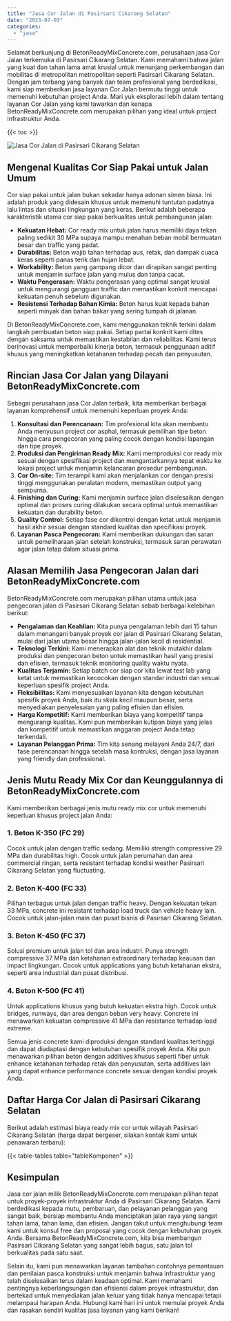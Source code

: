 ```yaml
---
title: "Jasa Cor Jalan di Pasirsari Cikarang Selatan"
date: "2023-07-03"
categories: 
  - "jasa"
---
```


Selamat berkunjung di BetonReadyMixConcrete.com, perusahaan jasa Cor Jalan terkemuka di Pasirsari Cikarang Selatan. Kami memahami bahwa jalan yang kuat dan tahan lama amat krusial untuk menunjang perkembangan dan mobilitas di metropolitan metropolitan seperti Pasirsari Cikarang Selatan. Dengan jam terbang yang banyak dan team profesional yang berdedikasi, kami siap memberikan jasa layanan Cor Jalan bermutu tinggi untuk memenuhi kebutuhan project Anda. Mari yuk eksplorasi lebih dalam tentang layanan Cor Jalan yang kami tawarkan dan kenapa BetonReadyMixConcrete.com merupakan pilihan yang ideal untuk project infrastruktur Anda.

{{< toc >}}

![Jasa Cor Jalan di Pasirsari Cikarang Selatan](https://betoncor8.github.io/cor/harga-beton-readymix-concrete%20(12).png)

## Mengenal Kualitas Cor Siap Pakai untuk Jalan Umum

Cor siap pakai untuk jalan bukan sekadar hanya adonan simen biasa. Ini adalah produk yang didesain khusus untuk memenuhi tuntutan padatnya lalu lintas dan situasi lingkungan yang keras. Berikut adalah beberapa karakteristik utama cor siap pakai berkualitas untuk pembangunan jalan:

- **Kekuatan Hebat:** Cor ready mix untuk jalan harus memiliki daya tekan paling sedikit 30 MPa supaya mampu menahan beban mobil bermuatan besar dan traffic yang padat.
- **Durabilitas:** Beton wajib tahan terhadap aus, retak, dan dampak cuaca keras seperti panas terik dan hujan lebat.
- **Workability:** Beton yang gampang dicor dan dirapikan sangat penting untuk menjamin surface jalan yang mulus dan tanpa cacat.
- **Waktu Pengerasan:** Waktu pengerasan yang optimal sangat krusial untuk mengurangi gangguan traffic dan memastikan konkrit mencapai kekuatan penuh sebelum digunakan.
- **Resistensi Terhadap Bahan Kimia:** Beton harus kuat kepada bahan seperti minyak dan bahan bakar yang sering tumpah di jalanan.

Di BetonReadyMixConcrete.com, kami menggunakan teknik terkini dalam langkah pembuatan beton siap pakai. Setiap partai konkrit kami dites dengan saksama untuk memastikan kestabilan dan reliabilitas. Kami terus berinovasi untuk memperbaiki kinerja beton, termasuk penggunaan aditif khusus yang meningkatkan ketahanan terhadap pecah dan penyusutan.

## Rincian Jasa Cor Jalan yang Dilayani BetonReadyMixConcrete.com

Sebagai perusahaan jasa Cor Jalan terbaik, kita memberikan berbagai layanan komprehensif untuk memenuhi keperluan proyek Anda:

1. **Konsultasi dan Perencanaan:** Tim profesional kita akan membantu Anda menyusun project cor asphal, termasuk pemilihan tipe beton hingga cara pengecoran yang paling cocok dengan kondisi lapangan dan tipe proyek.
2. **Produksi dan Pengiriman Ready Mix:** Kami memproduksi cor ready mix sesuai dengan spesifikasi project dan mengantarkannya tepat waktu ke lokasi project untuk menjamin kelancaran prosedur pembangunan.
3. **Cor On-site:** Tim terampil kami akan menjalankan cor dengan presisi tinggi menggunakan peralatan modern, memastikan output yang sempurna.
4. **Finishing dan Curing:** Kami menjamin surface jalan diselesaikan dengan optimal dan proses curing dilakukan secara optimal untuk memastikan kekuatan dan durability beton.
5. **Quality Control:** Setiap fase cor dikontrol dengan ketat untuk menjamin hasil akhir sesuai dengan standard kualitas dan specifikasi proyek.
6. **Layanan Pasca Pengecoran:** Kami memberikan dukungan dan saran untuk pemeliharaan jalan setelah konstruksi, termasuk saran perawatan agar jalan tetap dalam situasi prima.

## Alasan Memilih Jasa Pengecoran Jalan dari BetonReadyMixConcrete.com

BetonReadyMixConcrete.com merupakan pilihan utama untuk jasa pengecoran jalan di Pasirsari Cikarang Selatan sebab berbagai kelebihan berikut:

- **Pengalaman dan Keahlian:** Kita punya pengalaman lebih dari 15 tahun dalam menangani banyak proyek cor jalan di Pasirsari Cikarang Selatan, mulai dari jalan utama besar hingga jalan-jalan kecil di residential.
- **Teknologi Terkini:** Kami menerapkan alat dan teknik mutakhir dalam produksi dan pengecoran beton untuk memastikan hasil yang presisi dan efisien, termasuk teknik monitoring quality waktu nyata.
- **Kualitas Terjamin:** Setiap batch cor siap cor kita lewat test lab yang ketat untuk memastikan kecocokan dengan standar industri dan sesuai keperluan spesifik project Anda.
- **Fleksibilitas:** Kami menyesuaikan layanan kita dengan kebutuhan spesifik proyek Anda, baik itu skala kecil maupun besar, serta menyediakan penyelesaian yang paling efisien dan efisien.
- **Harga Kompetitif:** Kami memberikan biaya yang kompetitif tanpa mengurangi kualitas. Kami pun memberikan kutipan biaya yang jelas dan kompetitif untuk memastikan anggaran project Anda tetap terkendali.
- **Layanan Pelanggan Prima:** Tim kita senang melayani Anda 24/7, dari fase perencanaan hingga setelah masa kontruksi, dengan jasa layanan yang friendly dan professional.

## Jenis Mutu Ready Mix Cor dan Keunggulannya di BetonReadyMixConcrete.com

Kami memberikan berbagai jenis mutu ready mix cor untuk memenuhi keperluan khusus project jalan Anda:

### 1\. Beton K-350 (FC 29)

Cocok untuk jalan dengan traffic sedang. Memiliki strength compressive 29 MPa dan durabilitas high. Cocok untuk jalan perumahan dan area commercial ringan, serta resistant terhadap kondisi weather Pasirsari Cikarang Selatan yang fluctuating.

### 2\. Beton K-400 (FC 33)

Pilihan terbagus untuk jalan dengan traffic heavy. Dengan kekuatan tekan 33 MPa, concrete ini resistant terhadap load truck dan vehicle heavy lain. Cocok untuk jalan-jalan main dan pusat bisnis di Pasirsari Cikarang Selatan.

### 3\. Beton K-450 (FC 37)

Solusi premium untuk jalan tol dan area industri. Punya strength compressive 37 MPa dan ketahanan extraordinary terhadap keausan dan impact lingkungan. Cocok untuk applications yang butuh ketahanan ekstra, seperti area industrial dan pusat distribusi.

### 4\. Beton K-500 (FC 41)

Untuk applications khusus yang butuh kekuatan ekstra high. Cocok untuk bridges, runways, dan area dengan beban very heavy. Concrete ini menawarkan kekuatan compressive 41 MPa dan resistance terhadap load extreme.

Semua jenis concrete kami diproduksi dengan standard kualitas tertinggi dan dapat diadaptasi dengan kebutuhan spesifik proyek Anda. Kita pun menawarkan pilihan beton dengan additives khusus seperti fiber untuk enhance ketahanan terhadap retak dan penyusutan, serta additives lain yang dapat enhance performance concrete sesuai dengan kondisi proyek Anda.

## Daftar Harga Cor Jalan di Pasirsari Cikarang Selatan

Berikut adalah estimasi biaya ready mix cor untuk wilayah Pasirsari Cikarang Selatan (harga dapat bergeser, silakan kontak kami untuk penawaran terbaru):

{{< table-tables table="tableKomponen" >}}

## Kesimpulan

Jasa cor jalan milik BetonReadyMixConcrete.com merupakan pilihan tepat untuk proyek-proyek infrastruktur Anda di Pasirsari Cikarang Selatan. Kami berdedikasi kepada mutu, pembaruan, dan pelayanan pelanggan yang sangat baik, bersiap membantu Anda menciptakan jalan raya yang sangat tahan lama, tahan lama, dan efisien. Jangan takut untuk menghubungi team kami untuk konsul free dan proposal yang cocok dengan kebutuhan proyek Anda. Bersama BetonReadyMixConcrete.com, kita bisa membangun Pasirsari Cikarang Selatan yang sangat lebih bagus, satu jalan tol berkualitas pada satu saat.

Selain itu, kami pun menawarkan layanan tambahan contohnya pemantauan dan penilaian pasca konstruksi untuk menjamin bahwa infrastruktur yang telah diselesaikan terus dalam keadaan optimal. Kami memahami pentingnya keberlangsungan dan efisiensi dalam proyek infrastruktur, dan bertekad untuk menyediakan jalan keluar yang tidak hanya mencapai tetapi melampaui harapan Anda. Hubungi kami hari ini untuk memulai proyek Anda dan rasakan sendiri kualitas jasa layanan yang kami berikan!
